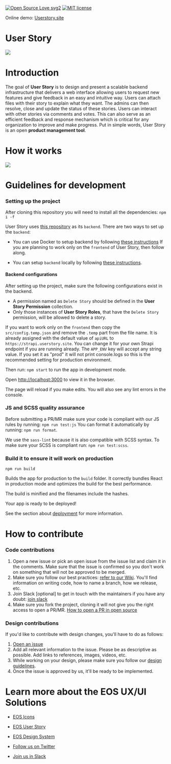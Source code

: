[![Open Source Love svg2](https://badges.frapsoft.com/os/v2/open-source.svg?v=103)](https://github.com/ellerbrock/open-source-badges/)
[![MIT license](http://img.shields.io/badge/license-MIT-brightgreen.svg)](https://choosealicense.com/licenses/mit/)

Online demo: [Userstory.site](https://userstory.site)

# User Story

![](./static/user_story.png)

# Introduction

The goal of **User Story** is to design and present a scalable backend infrastructure that delivers a web interface allowing users to request new features and give feedback in an easy and intuitive way. Users can attach files with their story to explain what they want. The admins can then resolve, close and update the status of these stories. Users can interact with other stories via comments and votes. This can also serve as an efficient feedback and response mechanism which is critical for any organization to improve and make progress. Put in simple words, User Story is an open **product management tool**.

# How it works

![](./static/user_story_workflow.png)

# Guidelines for development

### Setting up the project

After cloning this repository you will need to install all the dependencies: `npm i -f`

User Story uses [this repository](https://github.com/EOS-uiux-Solutions/strapi) as its `backend`. There are two ways to set up the `backend`:

- You can use Docker to setup backend by following [these instructions](https://github.com/EOS-uiux-Solutions/strapi#using-docker) If you are planning to work only on the `frontend` of User Story, then follow along.

- You can setup `backend` locally by following [these instructions](https://github.com/EOS-uiux-Solutions/strapi#locally).

#### Backend configurations

After setting up the project, make sure the following configurations exist in the backend.

- A permission named as `Delete Story` should be defined in the **User Story Permission** collection.
- Only those instances of **User Story Roles**, that have the `Delete Story` permission, will be allowed to delete a story.

If you want to work only on the `frontend` then copy the `src/config.temp.json` and remove the `.temp` part from the file name. It is already assigned with the default value of `apiURL` to `https://strapi.userstory.site`. You can change it for your own Strapi endpoint if you are running already. The `APP_ENV` key will accept any string value. If you set it as "prod" it will not print console.logs so this is the recommended setting for production environment.

Then run: `npm start` to run the app in development mode.

Open [http://localhost:3000](http://localhost:3000) to view it in the browser.

The page will reload if you make edits. You will also see any lint errors in the console.

### JS and SCSS quality assurance

Before submitting a PR/MR make sure your code is compliant with our JS rules by running: `npm run test:js`
You can format it automatically by running: `npm run format`.

We use the `sass-lint` because it is also compatible with SCSS syntax. To make sure your SCSS is compliant run: `npm run test:scss`.

### Build it to ensure it will work on production

`npm run build`

Builds the app for production to the `build` folder. It correctly bundles React in production mode and optimizes the build for the best performance.

The build is minified and the filenames include the hashes.<br />

Your app is ready to be deployed!

See the section about [deployment](https://facebook.github.io/create-react-app/docs/deployment) for more information.

# How to contribute

### Code contributions

1. Open a new issue or pick an open issue from the issue list and claim it in the comments. Make sure that the issue is confirmed so you don't work on something that will not be approved to be merged.
2. Make sure you follow our best practices: [refer to our Wiki](https://github.com/EOS-uiux-Solutions/wiki/blob/main/README.md). You'll find information on writing code, how to name a branch, how we release, etc.
3. Join Slack [optional] to get in touch with the maintainers if you have any doubt: [join slack](http://slack.eosdesignsystem.com)
4. Make sure you fork the project, cloning it will not give you the right access to open a PR/MR. [How to open a PR in open source](https://github.com/EOS-uiux-Solutions/wiki/blob/main/Basic-git-instructions-for-beginners.md)

### Design contributions

If you'd like to contribute with design changes, you'll have to do as follows:

1. [Open an issue](https://github.com/EOS-uiux-Solutions/user-story/issues/new)
2. Add all relevant information to the issue. Please be as descriptive as possible. Add links to references, images, videos, etc.
3. While working on your design, please make sure you follow our [design guidelines](https://github.com/EOS-uiux-Solutions/wiki/blob/main/Design-process-and-feedback-gathering.md).
4. Once the issue is approved by us, it'll be ready to be implemented.

# Learn more about the EOS UX/UI Solutions

- [EOS Icons](https://eos-icons.com)

- [EOS User Story](https://userstory.site)

- [EOS Design System](https://www.eosdesignsystem.com)

- [Follow us on Twitter](https://twitter.com/eosdesignsystem)

- [Join us in Slack](https://eos-community.slack.com)
